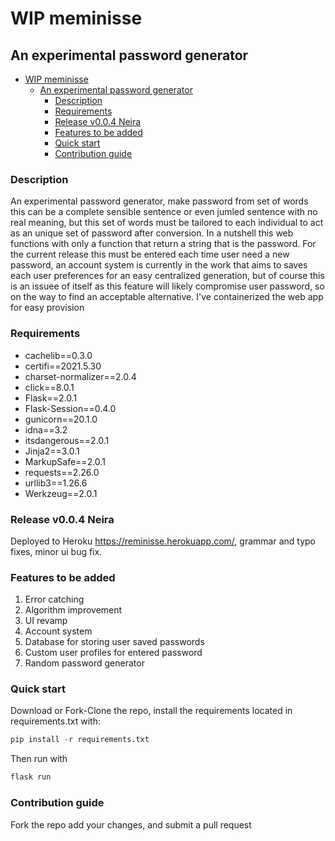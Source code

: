 # WIP meminisse

## An experimental password generator

<!-- TOC -->

- [WIP meminisse](#wip-meminisse)
  - [An experimental password generator](#an-experimental-password-generator)
    - [Description](#description)
    - [Requirements](#requirements)
    - [Release v0.0.4 Neira](#release-v004-neira)
    - [Features to be added](#features-to-be-added)
    - [Quick start](#quick-start)
    - [Contribution guide](#contribution-guide)

### Description

An experimental password generator, make password from set of words
this can be a complete sensible sentence or even jumled sentence with no real meaning, but this set of words must be tailored to each individual to act as an unique set of password after conversion. In a nutshell this web functions with only a function that return a string that is the password. For the current release this must be entered each time user need a new password, an account system is currently in the work that aims to saves each user preferences for an easy centralized generation, but of course this is an issuee of itself as this feature will likely compromise user password, so on the way to find an acceptable alternative. I've containerized the web app for easy provision

### Requirements

- cachelib==0.3.0
- certifi==2021.5.30
- charset-normalizer==2.0.4
- click==8.0.1
- Flask==2.0.1
- Flask-Session==0.4.0
- gunicorn==20.1.0
- idna==3.2
- itsdangerous==2.0.1
- Jinja2==3.0.1
- MarkupSafe==2.0.1
- requests==2.26.0
- urllib3==1.26.6
- Werkzeug==2.0.1

### Release v0.0.4 Neira

Deployed to Heroku <https://reminisse.herokuapp.com/>,
grammar and typo fixes, minor ui bug fix.

### Features to be added

1. Error catching
2. Algorithm improvement
3. UI revamp
4. Account system
5. Database for storing user saved passwords
6. Custom user profiles for entered password
7. Random password generator

### Quick start

Download or Fork-Clone the repo, install the requirements located in requirements.txt with:

```python
pip install -r requirements.txt
```

Then run with

```python
flask run
```

### Contribution guide

Fork the repo add your changes, and submit a pull request

